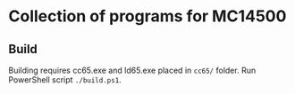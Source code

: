 # Collection of programs for MC14500

## Build

Building requires cc65.exe and ld65.exe placed in `cc65/` folder.
Run PowerShell script `./build.ps1`.
